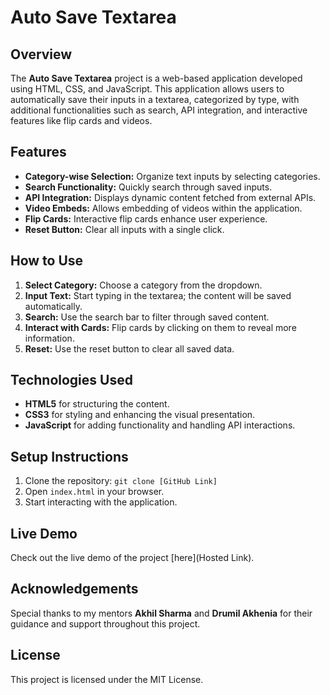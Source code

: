 # Auto Save Textarea

## Overview
The **Auto Save Textarea** project is a web-based application developed using HTML, CSS, and JavaScript. This application allows users to automatically save their inputs in a textarea, categorized by type, with additional functionalities such as search, API integration, and interactive features like flip cards and videos.

## Features
- **Category-wise Selection:** Organize text inputs by selecting categories.
- **Search Functionality:** Quickly search through saved inputs.
- **API Integration:** Displays dynamic content fetched from external APIs.
- **Video Embeds:** Allows embedding of videos within the application.
- **Flip Cards:** Interactive flip cards enhance user experience.
- **Reset Button:** Clear all inputs with a single click.

## How to Use
1. **Select Category:** Choose a category from the dropdown.
2. **Input Text:** Start typing in the textarea; the content will be saved automatically.
3. **Search:** Use the search bar to filter through saved content.
4. **Interact with Cards:** Flip cards by clicking on them to reveal more information.
5. **Reset:** Use the reset button to clear all saved data.

## Technologies Used
- **HTML5** for structuring the content.
- **CSS3** for styling and enhancing the visual presentation.
- **JavaScript** for adding functionality and handling API interactions.

## Setup Instructions
1. Clone the repository: `git clone [GitHub Link]`
2. Open `index.html` in your browser.
3. Start interacting with the application.

## Live Demo
Check out the live demo of the project [here](Hosted Link).

## Acknowledgements
Special thanks to my mentors **Akhil Sharma** and **Drumil Akhenia** for their guidance and support throughout this project.

## License
This project is licensed under the MIT License.

